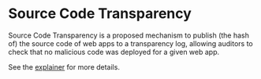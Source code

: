 # Source Code Transparency

Source Code Transparency is a proposed mechanism to publish (the hash
of) the source code of web apps to a transparency log, allowing auditors
to check that no malicious code was deployed for a given web app.

See the [explainer](explainer.md) for more details.

